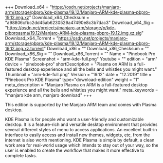 +++
Download_x64 = "https://osdn.net/projects/manjaro-arm/storage/pbpro/kde-plasma/19.12/Manjaro-ARM-kde-plasma-pbpro-19.12.img.xz"
Download_x64_Checksum = "a98806cfbc2dd45ab6230529a47490e8c3b7dac3"
Download_x64_Sig = "https://osdn.net/projects/manjaro-arm/storage/p/kde-plbproasma/19.12/Manjaro-ARM-kde-plasma-pbpro-19.12.img.xz.sig"
Download_x64_Torrent = "https://osdn.net/projects/manjaro-arm/storage/pbpro/kde-plasma/19.12/Manjaro-ARM-kde-plasma-pbpro-19.12.img.xz.torrent"
Download_x86 = ""
Download_x86_Checksum = ""
Download_x86_Sig = ""
Download_x86_Torrent = ""
Name = "Pinebook Pro KDE Plasma"
Screenshot = "arm-kde-full.png"
Youtube = ""
edition = "arm"
device = "pinebook-pro"
shortDescription = "Plasma on ARM is a full-featured desktop experience and all the bells and whistles you might want."
Thumbnail = "arm-kde-full.png"
Version = "19.12"
date = "12.2019"
title = "Pinebook Pro KDE Plasma"
type="download-edition"
weight = "1"
meta_description = "Manjaro Plasma on ARM is a full-featured desktop experience and all the bells and whistles you might want."
meta_keywords = "manjaro kde arm, manjaro download"
+++

This edition is supported by the Manjaro ARM team and comes with Plasma desktop.

KDE Plasma is for people who want a user-friendly and customizable desktop. It is a feature-rich and versatile desktop environment that provides several different styles of menu to access applications. An excellent built-in interface to easily access and install new themes, widgets, etc, from the internet is also worth mentioning. KDE Plasma is simple by default, a clean work area for real-world usage which intends to stay out of your way, so the user is enabled to create the workflow that makes it more effective to complete tasks.
